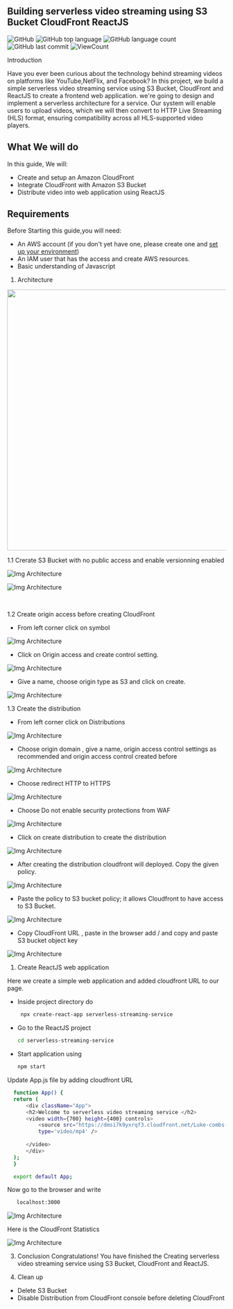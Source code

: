 ## Building serverless video streaming using S3 Bucket CloudFront ReactJS

![GitHub](https://img.shields.io/github/license/fermat01/Building-serverless-video-streaming-using-S3-Bucket-CloudFront-ReactJS?style=flat)
![GitHub top language](https://img.shields.io/github/languages/top/fermat01/Building-serverless-video-streaming-using-S3-Bucket-CloudFront-ReactJS?style=flat)
![GitHub language count](https://img.shields.io/github/languages/count/fermat01/Building-serverless-video-streaming-using-S3-Bucket-CloudFront-ReactJS?style=flat)
![GitHub last commit](https://img.shields.io/github/last-commit/fermat01/Building-serverless-video-streaming-using-S3-Bucket-CloudFront-ReactJS?style=flat)
![ViewCount](https://views.whatilearened.today/views/github/fermat01/Building-serverless-video-streaming-using-S3-Bucket-CloudFront-ReactJS.svg?cache=remove)

Introduction

Have you ever been curious about the technology behind streaming videos on platforms like YouTube,NetFlix, and Facebook? In this project, we build a simple serverless video streaming service using S3 Bucket, CloudFront and ReactJS to create a frontend web application.
we're going to design and implement a serverless architecture for a service. Our system will enable users to upload videos, which we will then convert to HTTP Live Streaming (HLS) format, ensuring compatibility across all HLS-supported video players.

## What We will do

In this guide, We will:

- Create and setup an Amazon CloudFront
- Integrate CloudFront with Amazon S3 Bucket
- Distribute video into web application using ReactJS

## Requirements

Before Starting this guide,you will need:

- An AWS account (if you don't yet have one, please create one and [set up your environment](https://aws.amazon.com/getting-started/guides/setup-environment/))
- An IAM user that has the access and create AWS resources.
- Basic understanding of Javascript

1. Architecture

<img src="images/serverless-streaming-app.png" width=1000 height=600> 

 <br />

1.1 Crerate S3 Bucket with no public access and enable versionning enabled

 ![Img Architecture](images/s3bucket.png) 



 ![Img Architecture](images/bucket2.png) 

 <br />

1.2 Create origin access before creating CloudFront


- From left corner click on symbol

 ![Img Architecture](images/OAC00.png) 

 
- Click on Origin access and create control setting.
  
![Img Architecture](images/OAC0.png)

- Give a name, choose origin type as S3 and click on create.
  
![Img Architecture](images/OAC2.png) 

1.3 Create the distribution

- From left corner click on Distributions
  
![Img Architecture](images/distribution1.png)

- Choose origin domain , give a name,  origin access control settings as recommended and origin access control created before  

![Img Architecture](images/distribution2.png)
- Choose redirect HTTP to HTTPS 
  
![Img Architecture](images/distribution3.png)

- Choose Do not enable security protections from WAF
  
![Img Architecture](images/distribution5.png)

- Click on create distribution to create the distribution
  
![Img Architecture](images/distribution4.png)


- After creating the distribution cloudfront will deployed. Copy the given policy.
  

![Img Architecture](images/update-cloudFront-policy.png)

- Paste the policy to S3 bucket policy; it allows Cloudfront to have access to S3 Bucket.
  

![Img Architecture](images/s3-bucket-policy-updated.png)


- Copy CloudFront URL , paste in the browser add / and copy and paste S3 bucket object key 
 

![Img Architecture](images/test1.png)


1. Create ReactJS web application <br />
   
 Here we create a simple web application and added cloudfront URL to our page.

-  Inside project directory do <br/>
   ```bash
    npx create-react-app serverless-streaming-service
   ```
- Go to the ReactJS project <br/>
    ```bash
   cd serverless-streaming-service
   ```
- Start application using <br/>

    ```bash
    npm start
    ```
Update App.js file by adding cloudfront URL

  ```bash 
    function App() {
    return (
        <div className="App">
        <h2>Welcome to serverless video streaming service </h2>
        <video width={700} height={400} controls>
            <source src="https://dmsi7k9yxrqf3.cloudfront.net/Luke-combs-and-Tracy-Chapman.mp4"
            type='video/mp4' />
            
        </video>
        </div>
    );
    }

    export default App;
```
Now go to the browser and write
```bash 
   localhost:3000
```

![Img Architecture](images/final.png)

Here is the CloudFront Statistics 

![Img Architecture](images/statCloudFront.png)

3. Conclusion
    Congratulations! You have finished the Creating serverless video streaming service using S3 Bucket, CloudFront and ReactJS.

4. Clean up

- Delete S3 Bucket
- Disable Distribution from CloudFront console before deleting CloudFront